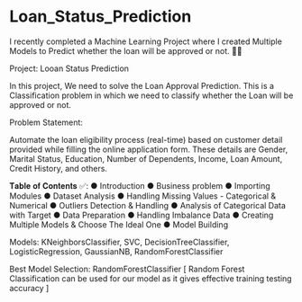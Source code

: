 # Loan_Status_Prediction


I recently completed a Machine Learning Project where I created Multiple Models to Predict whether the loan will be approved or not. 🏦💸

Project: Looan Status Prediction

In this project, We need to solve the Loan Approval Prediction. This is a Classification problem in which we need to classify whether the Loan will be approved or not.

Problem Statement:

Automate the loan eligibility process (real-time) based on customer detail provided while filling the online application form. These details are Gender, Marital Status, Education, Number of Dependents, Income, Loan Amount, Credit History, and others.

𝐓𝐚𝐛𝐥𝐞 𝐨𝐟 𝐂𝐨𝐧𝐭𝐞𝐧𝐭𝐬 ✅:
● Introduction
● Business problem
● Importing Modules
● Dataset Analysis
● Handling Missing Values - Categorical & Numerical
● Outliers Detection & Handling
● Analysis of Categorical Data with Target
● Data Preparation
● Handling Imbalance Data
● Creating Multiple Models & Choose The Ideal One
● Model Building

Models: KNeighborsClassifier, SVC, DecisionTreeClassifier, LogisticRegression, GaussianNB, RandomForestClassifier

Best Model Selection: RandomForestClassifier
[ Random Forest Classification can be used for our model as it gives effective training testing accuracy ]
